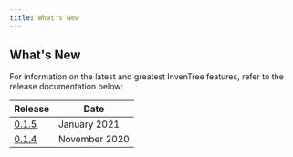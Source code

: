 ```yaml
---
title: What's New
---
```


## What's New

For information on the latest and greatest InvenTree features, refer to the release documentation below:

| Release | Date |
| ------- | ---- |
| [0.1.5](../0.1.5) | January 2021 |
| [0.1.4](../0.1.4) | November 2020 |

